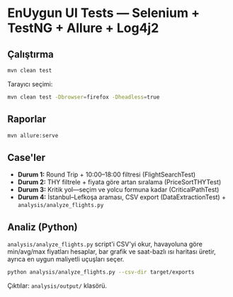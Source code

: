 # EnUygun UI Tests — Selenium + TestNG + Allure + Log4j2

## Çalıştırma
```bash
mvn clean test
```
Tarayıcı seçimi:
```bash
mvn clean test -Dbrowser=firefox -Dheadless=true
```

## Raporlar
```bash
mvn allure:serve
```

## Case'ler
- **Durum 1:** Round Trip + 10:00–18:00 filtresi (FlightSearchTest)
- **Durum 2:** THY filtrele + fiyata göre artan sıralama (PriceSortTHYTest)
- **Durum 3:** Kritik yol—seçim ve yolcu formuna kadar (CriticalPathTest)
- **Durum 4:** İstanbul–Lefkoşa araması, CSV export (DataExtractionTest) + `analysis/analyze_flights.py`

## Analiz (Python)
`analysis/analyze_flights.py` script'i CSV'yi okur, havayoluna göre min/avg/max fiyatları hesaplar, bar grafik ve saat-bazlı ısı haritası üretir, ayrıca en uygun maliyetli uçuşları seçer.
```bash
python analysis/analyze_flights.py --csv-dir target/exports
```
Çıktılar: `analysis/output/` klasörü.
